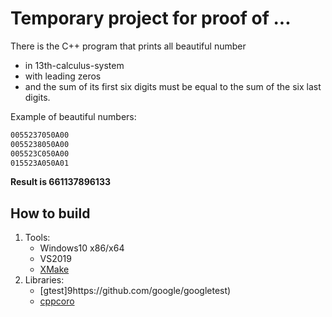 # Temporary project for proof of ...   
There is the C++ program that prints all beautiful number  
- in 13th-calculus-system
- with leading zeros
- and the sum of its first six digits must be equal to the sum of the six last digits.

Example of beautiful numbers:
```txt
0055237050A00
0055238050A00
005523C050A00
015523A050A01
```
**Result is 661137896133**

## How to build
1. Tools:
    * Windows10 x86/x64
    * VS2019
    * [XMake](https://xmake.io/#/)
2. Libraries:
    * [gtest]9https://github.com/google/googletest)
    * [cppcoro](https://github.com/lewissbaker/cppcoro)